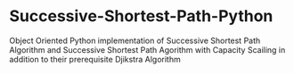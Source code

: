 # Successive-Shortest-Path-Python
Object Oriented Python implementation of Successive Shortest Path Algorithm and Successive Shortest Path Agorithm with Capacity Scailing in addition to their prerequisite Djikstra Algorithm
